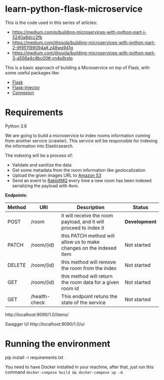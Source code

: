 # learn-python-flask-microservice

This is the code used in this series of articles: 

- https://medium.com/p/building-microservices-with-python-part-i-5240a8dcc2fb
- https://medium.com/@ssola/building-microservices-with-python-part-2-9f951199094a#.z48wq941g
- https://medium.com/@ssola/building-microservices-with-python-part-3-a556a4c4bc00#.yn4p8rstp

This is a basic approach of building a Microservice on top of Flask, with some useful packages like:

- [Flask](http://flask.pocoo.org/)
- [Flask-Injector](https://pypi.python.org/pypi/Flask-Injector)
- [Connexion](https://github.com/zalando/connexion)

# Requirements

Python 3.6

We are going to build a microservice to index rooms information coming from another service (crawler). This service will be responsible for indexing the information into Elasticsearch.

The indexing will be a process of:

- Validate and sanitize the data
- Get some metadata from the room information like geolocalization
- Upload the given images URL to [Amazon S3](https://github.com/boto/boto)
- Send an event to [RabbitMQ](https://github.com/pika/pika) every time a new room has been indexed serializing the payload with Avro.


**Endpoints**:

|Method|URI|Description| Status |
|------|---|-----------|--------|
| POST | /room | it will receive the room payload, and it will proceed to index it | **Development** |
| PATCH | /room/{id} | this PATCH method will allow us to make changes on the indexed item | Not started |
| DELETE | /room/{id} | this method will remove the room from the index | Not started |
| GET | /room/{id} | this method will return the room data for a given room id | Not started |
| GET | /health-check | This endpoint retuns the state of the service | Not started |


http://localhost:9090/1.0/items/

Swagger UI
http://localhost:9090/1.0/ui

# Running the environment

pip install -r requirements.txt

You need to have Docker installed in your machine, after that, just run this command `docker-compose build && docker-compose up -d`.
